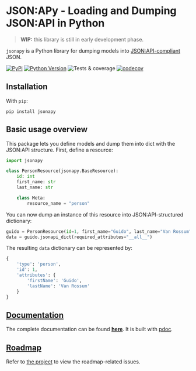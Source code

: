 # JSON:APy - Loading and Dumping JSON:API in Python

> **WIP:** this library is still in early development phase.

`jsonapy` is a Python library for dumping models into
[JSON:API-compliant]("https://jsonapi.org/") JSON.

[![PyPi](https://img.shields.io/pypi/v/jsonapy?label=PyPi)](https://pypi.org/project/jsonapy/)
[![Python Version](https://img.shields.io/pypi/pyversions/jsonapy?label=Python)](https://pypi.org/project/jsonapy/)
![Tests & coverage](https://github.com/Arkelis/jsonapy/workflows/Tests%20&%20coverage/badge.svg)
[![codecov](https://codecov.io/gh/Arkelis/jsonapy/branch/master/graph/badge.svg?token=ZRF5RAF8NG)](https://codecov.io/gh/Arkelis/jsonapy)

## Installation

With `pip`:

```
pip install jsonapy
```

## Basic usage overview

This package lets you define models and dump them into dict with the JSON:API
structure. First, define a resource:

```python
import jsonapy

class PersonResource(jsonapy.BaseResource):
    id: int
    first_name: str
    last_name: str

    class Meta:
        resource_name = "person"
```

You can now dump an instance of this resource into JSON:API-structured dictionary:

```python
guido = PersonResource(id=1, first_name="Guido", last_name="Van Rossum")
data = guido.jsonapi_dict(required_attributes="__all__")
```

The resulting `data` dictionary can be represented by:

```python
{
    'type': 'person',
    'id': 1,
    'attributes': {
        'firstName': 'Guido', 
        'lastName': 'Van Rossum'
    }
}
```

## [Documentation](https://arkelis.github.io/jsonapy/jsonapy.html)

The complete documentation can be found **[here](https://arkelis.github.io/jsonapy/jsonapy.html)**.
It is built with [pdoc]("https://github.com/mitmproxy/pdoc").

## [Roadmap](https://github.com/Arkelis/jsonapy/projects/1)

Refer to [the project](https://github.com/Arkelis/jsonapy/projects/1) to view the roadmap-related issues.
